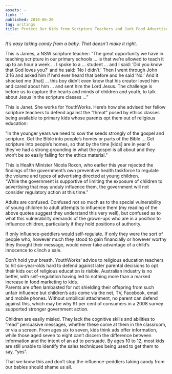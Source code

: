 ```yaml
---
assets: ~
link: ''
published: 2010-06-20
tag: writings
title: Protect Our Kids from Scripture Teachers and Junk Food Advertisers
---
```

*It’s easy taking candy from a baby. That doesn’t make it right.*

This is James, a NSW scripture teacher: “The great opportunity we have
in teaching scripture in our primary schools … is that we’re allowed to
teach it up to an hour a week … I spoke to a … student … and I said:
‘Did you know that God loves you?’ and he said: ‘No I didn’t.’ Then I
went through John 3:16 and asked him if he‘d ever heard that before and
he said ’No.’ And it shocked me [that] … this boy didn’t even know that
his creator loved him and cared about him … and sent him the Lord Jesus.
The challenge is before us to capture the hearts and minds of children
and youth, to talk about Jesus in the scripture classes …”

This is Janet. She works for YouthWorks. Here’s how she advised her
fellow scripture teachers to defend against the “threat” posed by ethics
classes being available to primary kids whose parents opt them out of
religious education:

“In the younger years we need to sow the seeds strongly of the gospel
and scripture. Get the Bible into people’s homes or parts of the Bible …
Get scripture into people’s homes, so that by the time [kids] are in
year 6 they’ve had a strong grounding in what the gospel is all about
and they won’t be so easily falling for the ethics material.”

This is Health Minister Nicola Roxon, who earlier this year rejected the
findings of the government’s own preventive health taskforce to regulate
the volume and types of advertising directed at young children.\
“While the government is supportive of limiting the exposure of children
to advertising that may unduly influence them, the government will not
consider regulatory action at this time.”

Adults are confused. Confused not so much as to the special
vulnerability of young children to adult attempts to influence them (my
reading of the above quotes suggest they understand this very well), but
confused as to what this vulnerability demands of the grown-ups who are
in a position to influence children, particularly if they hold positions
of authority.

If only influence-peddlers would self-regulate. If only they were the
sort of people who, however much they stood to gain financially or
however worthy they thought their message, would never take advantage of
a child’s innocence to clinch a sale.

Don’t hold your breath. YouthWorks’ advice to religious education
teachers to hit six-year-olds hard to defend against later parental
decisions to opt their kids out of religious education is risible.
Australian industry is no better, with self-regulation having led to
nothing more than a marked increase in food marketing to kids.\
Parents are often lambasted for not shielding their offspring from such
unfair influence but children’s ads come via the net, TV, Facebook,
email and mobile phones. Without umbilical attachment, no parent can
defend against this, which may be why 91 per cent of consumers in a 2008
survey supported stronger government action.

Children are easily misled. They lack the cognitive skills and abilities
to “read” persuasive messages, whether these come at them in the
classroom, or via a screen. From ages six to seven, kids think ads offer
information, while those aged seven to eight can’t discern the
difference between information and the intent of an ad to persuade. By
ages 10 to 12, most kids are still unable to identify the sales
techniques being used to get them to say, “yes”.

That we know this and don’t stop the influence-peddlers taking candy
from our babies should shame us all.